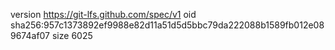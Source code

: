 version https://git-lfs.github.com/spec/v1
oid sha256:957c1373892ef9988e82d11a51d5d5bbc79da222088b1589fb012e089674af07
size 6025
